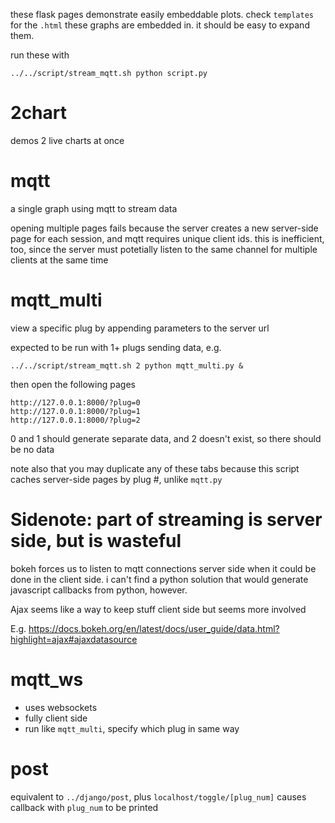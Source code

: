 these flask pages demonstrate easily embeddable plots. check `templates` for the
`.html` these graphs are embedded in. it should be easy to expand them.

run these with

```
../../script/stream_mqtt.sh python script.py
```

# 2chart

demos 2 live charts at once

# mqtt

a single graph using mqtt to stream data

opening multiple pages fails because the server creates a new server-side page
for each session, and mqtt requires unique client ids. this is inefficient, too,
since the server must potetially listen to the same channel for multiple clients
at the same time

# mqtt_multi

view a specific plug by appending parameters to the server url

expected to be run with 1+ plugs sending data, e.g.

```
../../script/stream_mqtt.sh 2 python mqtt_multi.py &
```

then open the following pages

```
http://127.0.0.1:8000/?plug=0
http://127.0.0.1:8000/?plug=1
http://127.0.0.1:8000/?plug=2
```

0 and 1 should generate separate data, and 2 doesn't exist, so there should be
no data

note also that you may duplicate any of these tabs because this script caches
server-side pages by plug #, unlike `mqtt.py`

# Sidenote: part of streaming is server side, but is wasteful

bokeh forces us to listen to mqtt connections server side when it could be done
in the client side. i can't find a python solution that would generate
javascript callbacks from python, however.

Ajax seems like a way to keep stuff client side but seems more involved

E.g. <https://docs.bokeh.org/en/latest/docs/user_guide/data.html?highlight=ajax#ajaxdatasource>

# mqtt_ws

- uses websockets
- fully client side
- run like `mqtt_multi`, specify which plug in same way

# post

equivalent to `../django/post`, plus `localhost/toggle/[plug_num]` causes
callback with `plug_num` to be printed
